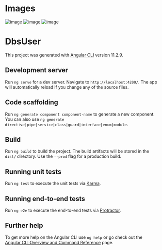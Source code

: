 # Images
![image](https://user-images.githubusercontent.com/9655135/137884130-527dcb85-3492-474c-bbcc-0405ff27142e.png)
![image](https://user-images.githubusercontent.com/9655135/137884157-eee3215d-0268-4bb1-baf9-3ba0a3022073.png)
![image](https://user-images.githubusercontent.com/9655135/137884179-d9c049da-605f-497b-a6f8-d698940d848e.png)


# DbsUser

This project was generated with [Angular CLI](https://github.com/angular/angular-cli) version 11.2.9.

## Development server

Run `ng serve` for a dev server. Navigate to `http://localhost:4200/`. The app will automatically reload if you change any of the source files.

## Code scaffolding

Run `ng generate component component-name` to generate a new component. You can also use `ng generate directive|pipe|service|class|guard|interface|enum|module`.

## Build

Run `ng build` to build the project. The build artifacts will be stored in the `dist/` directory. Use the `--prod` flag for a production build.

## Running unit tests

Run `ng test` to execute the unit tests via [Karma](https://karma-runner.github.io).

## Running end-to-end tests

Run `ng e2e` to execute the end-to-end tests via [Protractor](http://www.protractortest.org/).

## Further help

To get more help on the Angular CLI use `ng help` or go check out the [Angular CLI Overview and Command Reference](https://angular.io/cli) page.
